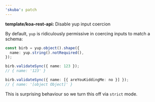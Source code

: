 ```yaml
---
'skuba': patch
---
```


**template/koa-rest-api:** Disable yup input coercion

By default, `yup` is ridiculously permissive in coercing inputs to match a schema:

```typescript
const birb = yup.object().shape({
  name: yup.string().notRequired(),
});

birb.validateSync({ name: 123 });
// { name: '123' }

birb.validateSync({ name: [{ areYouKiddingMe: no }] });
// { name: '[object Object]' }
```

This is surprising behaviour so we turn this off via `strict` mode.
